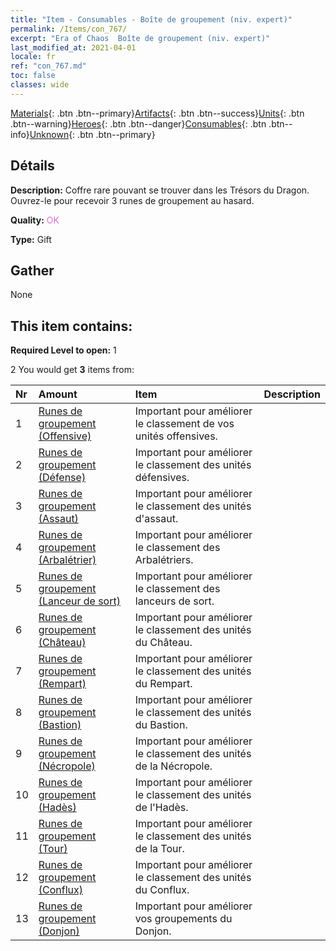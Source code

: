 ```yaml
---
title: "Item - Consumables - Boîte de groupement (niv. expert)"
permalink: /Items/con_767/
excerpt: "Era of Chaos  Boîte de groupement (niv. expert)"
last_modified_at: 2021-04-01
locale: fr
ref: "con_767.md"
toc: false
classes: wide
---
```

 [Materials](/fr/Items/){: .btn .btn--primary}[Artifacts](/fr/Items/Artifacts/){: .btn .btn--success}[Units](/fr/Items/Units/){: .btn .btn--warning}[Heroes](/fr/Items/Heroes/){: .btn .btn--danger}[Consumables](/fr/Items/Consumables/){: .btn .btn--info}[Unknown](/fr/Items/Unknown/){: .btn .btn--primary}

## Détails
 **Description:** Coffre rare pouvant se trouver dans les Trésors du Dragon. Ouvrez-le pour recevoir 3 runes de groupement au hasard.

 **Quality:** <span style="color: #DA70D6">OK</span>

 **Type:** Gift

## Gather

  None

## This item contains:

 **Required Level to open:** 1

 2 You would get **3** items  from:

  | Nr | Amount |     Item    | Description |
  |:---|:-------|:------------|:-----------:|
  | 1 | [Runes de groupement (Offensive)](/fr/Items/con_734/) | Important pour améliorer le classement de vos unités offensives. | 
  | 2 | [Runes de groupement (Défense)](/fr/Items/con_739/) | Important pour améliorer le classement des unités défensives. | 
  | 3 | [Runes de groupement (Assaut)](/fr/Items/con_741/) | Important pour améliorer le classement des unités d'assaut. | 
  | 4 | [Runes de groupement (Arbalétrier)](/fr/Items/con_742/) | Important pour améliorer le classement des Arbalétriers. | 
  | 5 | [Runes de groupement (Lanceur de sort)](/fr/Items/con_746/) | Important pour améliorer le classement des lanceurs de sort. | 
  | 6 | [Runes de groupement (Château)](/fr/Items/con_752/) | Important pour améliorer le classement des unités du Château. | 
  | 7 | [Runes de groupement (Rempart)](/fr/Items/con_753/) | Important pour améliorer le classement des unités du Rempart. | 
  | 8 | [Runes de groupement (Bastion)](/fr/Items/con_754/) | Important pour améliorer le classement des unités du Bastion. | 
  | 9 | [Runes de groupement (Nécropole)](/fr/Items/con_755/) | Important pour améliorer le classement des unités de la Nécropole. | 
  | 10 | [Runes de groupement (Hadès)](/fr/Items/con_777/) | Important pour améliorer le classement des unités de l'Hadès. | 
  | 11 | [Runes de groupement (Tour)](/fr/Items/con_785/) | Important pour améliorer le classement des unités de la Tour. | 
  | 12 | [Runes de groupement (Conflux)](/fr/Items/con_791/) | Important pour améliorer le classement des unités du Conflux. | 
  | 13 | [Runes de groupement (Donjon)](/fr/Items/con_792/) | Important pour améliorer vos groupements du Donjon. | 
